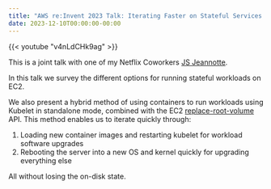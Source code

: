 ```yaml
---
title: "AWS re:Invent 2023 Talk: Iterating Faster on Stateful Services in the Cloud"
date: 2023-12-10T00:00:00-00:00
---
```


{{< youtube "v4nLdCHk9ag" >}}

This is a joint talk with one of my Netflix Coworkers [JS Jeannotte](https://www.linkedin.com/in/jsjeannotte).

In this talk we survey the different options for running stateful workloads on EC2.

We also present a hybrid method of using containers to run workloads using Kubelet in standalone mode, combined with the EC2 [replace-root-volume](https://docs.aws.amazon.com/AWSEC2/latest/UserGuide/replace-root.html) API. This method enables us to iterate quickly through:

1. Loading new container images and restarting kubelet for workload software upgrades
2. Rebooting the server into a new OS and kernel quickly for upgrading everything else

All without losing the on-disk state.
